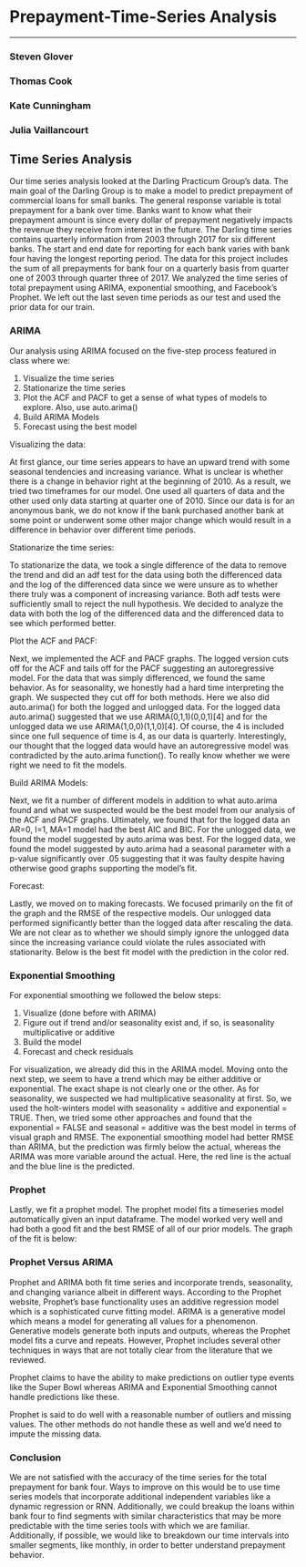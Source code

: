 # Prepayment-Time-Series Analysis
***
### Steven Glover
### Thomas Cook
### Kate Cunningham
### Julia Vaillancourt

## Time Series Analysis
							
Our time series analysis looked at the Darling Practicum Group’s data. The main goal of the Darling Group is to make a model to predict prepayment of commercial loans for small banks. The general response variable is total prepayment for a bank over time. Banks want to know what their prepayment amount is since every dollar of prepayment negatively impacts the revenue they receive from interest in the future. The Darling time series contains quarterly information from 2003 through 2017 for six different banks. The start and end date for reporting for each bank varies with bank four having the longest reporting period. The data for this project includes the sum of all prepayments for bank four on a quarterly basis from quarter one of 2003 through quarter three of 2017. We analyzed the time series of total prepayment using ARIMA, exponential smoothing, and Facebook’s Prophet. We left out the last seven time periods as our test and used the prior data for our train. 
	
### ARIMA
								
Our analysis using ARIMA focused on the five-step process featured in class where we:
	
1.	Visualize the time series
2.	Stationarize the time series
3.	Plot the ACF and PACF to get a sense of what types of models to explore. Also, use auto.arima()
4.	Build ARIMA Models
5.	Forecast using the best model

Visualizing the data:






At first glance, our time series appears to have an upward trend with some seasonal tendencies and increasing variance. What is unclear is whether there is a change in behavior right at the beginning of 2010. As a result, we tried two timeframes for our model. One used all quarters of data and the other used only data starting at quarter one of 2010. Since our data is for an anonymous bank, we do not know if the bank purchased another bank at some point or underwent some other major change which would result in a difference in behavior over different time periods. 

Stationarize the time series:

To stationarize the data, we took a single difference of the data to remove the trend and did an adf test for the data using both the differenced data and the log of the differenced data since we were unsure as to whether there truly was a component of increasing variance. Both adf tests were sufficiently small to reject the null hypothesis. We decided to analyze the data with both the log of the differenced data and the differenced data to see which performed better. 
	
	
Plot the ACF and PACF:

Next, we implemented the ACF and PACF graphs. The logged version cuts off for the ACF and tails off for the PACF suggesting an autoregressive model. For the data that was simply differenced, we found the same behavior. As for seasonality, we honestly had a hard time interpreting the graph. We suspected they cut off for both methods. Here we also did auto.arima() for both the logged and unlogged data. For the logged data auto.arima() suggested that we use ARIMA(0,1,1)(0,0,1)[4]  and for the unlogged data we use ARIMA(1,0,0)(1,1,0)[4]. Of course, the 4 is included since one full sequence of time is 4, as our data is quarterly. Interestingly, our thought that the logged data would have an autoregressive model was contradicted by the auto.arima function(). To really know whether we were right we need to fit the models.
	
Build ARIMA Models:

Next, we fit a number of different models in addition to what auto.arima found and what we suspected would be the best model from our analysis of the ACF and PACF graphs. Ultimately, we found that for the logged data an AR=0, I=1, MA=1 model had the best AIC and BIC. For the unlogged data, we found the model suggested by auto.arima was best. For the logged data, we found the model suggested by auto.arima had a seasonal parameter with a p-value significantly over .05 suggesting that it was faulty despite having otherwise good graphs supporting the model’s fit. 
	
Forecast:

Lastly, we moved on to making forecasts. We focused primarily on the fit of the graph and the RMSE of the respective models. Our unlogged data performed significantly better than the logged data after rescaling the data. We are not clear as to whether we should simply ignore the unlogged data since the increasing variance could violate the rules associated with stationarity.  Below is the best fit model with the prediction in the color red.  
	
### Exponential Smoothing
							
For exponential smoothing we followed the below steps:
	
1.	Visualize (done before with ARIMA)
2.	Figure out if trend and/or seasonality exist and, if so, is seasonality multiplicative or additive
3.	Build the model
4.	Forecast and check residuals


For visualization, we already did this in the ARIMA model. Moving onto the next step, we seem to have a trend which may be either additive or exponential. The exact shape is not clearly one or the other. As for seasonality, we suspected we had multiplicative seasonality at first. So, we used the holt-winters model with seasonality = additive and exponential = TRUE. Then, we tried some other approaches and found that the exponential = FALSE and seasonal = additive was the best model in terms of visual graph and RMSE. The exponential smoothing model had better RMSE than ARIMA, but the prediction was firmly below the actual, whereas the ARIMA was more variable around the actual. Here, the red line is the actual and the blue line is the predicted. 
	
	
### Prophet
								
Lastly, we fit a prophet model. The prophet model fits a timeseries model automatically given an input dataframe. The model worked very well and had both a good fit and the best RMSE of all of our prior models. The graph of the fit is below:






### Prophet Versus ARIMA
							
Prophet and ARIMA both fit time series and incorporate trends, seasonality, and changing variance albeit in different ways. According to the Prophet website, Prophet’s base functionality uses an additive regression model which is a sophisticated curve fitting model. ARIMA is a generative model which means a model for generating all values for a phenomenon. Generative models generate both inputs and outputs, whereas the Prophet model fits a curve and repeats. However, Prophet includes several other techniques in ways that are not totally clear from the literature that we reviewed. 
	
Prophet claims to have the ability to make predictions on outlier type events like the Super Bowl whereas ARIMA and Exponential Smoothing cannot handle predictions like these. 
	
Prophet is said to do well with a reasonable number of outliers and missing values. The other methods do not handle these as well and we’d need to impute the missing data. 
	
### Conclusion
							
We are not satisfied with the accuracy of the time series for the total prepayment for bank four. Ways to improve on this would be to use time series models that incorporate additional independent variables like a dynamic regression or RNN. Additionally, we could breakup the loans within bank four to find segments with similar characteristics that may be more predictable with the time series tools with which we are familiar. Additionally, if possible, we would like to breakdown our time intervals into smaller segments, like monthly, in order to better understand prepayment behavior.  

